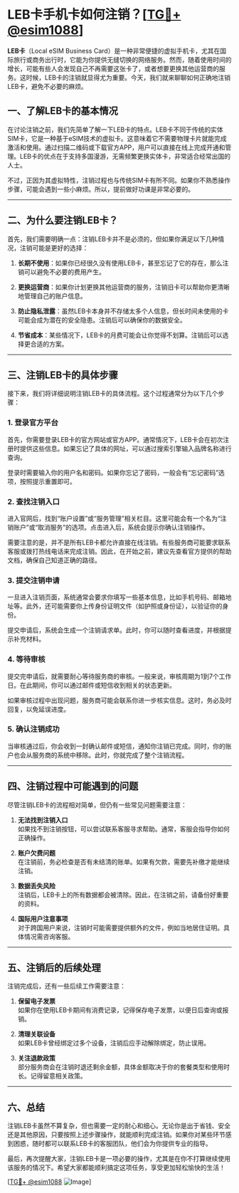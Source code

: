# LEB卡手机卡如何注销？[[TG💪+ @esim1088](https://t.me/s/esim1088)]

**LEB卡**（Local eSIM Business Card）是一种非常便捷的虚拟手机卡，尤其在国际旅行或商务出行时，它能为你提供无缝切换的网络服务。然而，随着使用时间的增长，可能有些人会发现自己不再需要这张卡了，或者想要更换其他运营商的服务。这时候，LEB卡的注销就显得尤为重要。今天，我们就来聊聊如何正确地注销LEB卡，避免不必要的麻烦。

## 一、了解LEB卡的基本情况

在讨论注销之前，我们先简单了解一下LEB卡的特点。LEB卡不同于传统的实体SIM卡，它是一种基于eSIM技术的虚拟卡。这意味着它不需要物理卡片就能完成激活和使用。通过扫描二维码或下载官方APP，用户可以直接在线上完成开通和管理。LEB卡的优点在于支持多国漫游，无需频繁更换实体卡，非常适合经常出国的人士。

不过，正因为其虚拟特性，注销过程也与传统SIM卡有所不同。如果你不熟悉操作步骤，可能会遇到一些小麻烦。所以，提前做好功课是非常必要的。

---

## 二、为什么要注销LEB卡？

首先，我们需要明确一点：注销LEB卡并不是必须的，但如果你满足以下几种情况，注销可能是更好的选择：

1. **长期不使用**：如果你已经很久没有使用LEB卡，甚至忘记了它的存在，那么注销可以避免不必要的费用产生。
   
2. **更换运营商**：如果你计划更换其他运营商的服务，注销旧卡可以帮助你更清晰地管理自己的账户信息。

3. **防止隐私泄露**：虽然LEB卡本身并不存储太多个人信息，但长时间未使用的卡可能会成为潜在的安全隐患。注销后可以确保你的数据安全。

4. **节省成本**：某些情况下，LEB卡的月费可能会让你觉得不划算。注销后可以选择更合适的方案。

---

## 三、注销LEB卡的具体步骤

接下来，我们将详细说明注销LEB卡的具体流程。这个过程通常分为以下几个步骤：

### 1. 登录官方平台

首先，你需要登录LEB卡的官方网站或官方APP。通常情况下，LEB卡会在初次注册时提供这些信息。如果忘记了具体的网址，可以通过搜索引擎输入品牌名称进行查询。

登录时需要输入你的用户名和密码。如果你忘记了密码，一般会有“忘记密码”选项，按照提示重置即可。

### 2. 查找注销入口

进入官网后，找到“账户设置”或“服务管理”相关栏目。这里可能会有一个名为“注销账户”或“取消服务”的选项。点击进入后，系统会提示你确认注销操作。

需要注意的是，并不是所有LEB卡都允许直接在线注销。有些服务商可能要求联系客服或拨打热线电话来完成注销。因此，在开始之前，建议先查看官方提供的帮助文档，确保自己知道正确的路径。

### 3. 提交注销申请

一旦进入注销页面，系统通常会要求你填写一些基本信息，比如手机号码、邮箱地址等。此外，还可能需要你上传身份证明文件（如护照或身份证），以验证你的身份。

提交申请后，系统会生成一个注销请求单。此时，你可以随时查看进度，并根据提示补充材料。

### 4. 等待审核

提交完申请后，就需要耐心等待服务商的审核。一般来说，审核周期为1到7个工作日。在此期间，你可以通过邮件或短信收到相关的状态更新。

如果审核过程中出现问题，服务商可能会联系你进一步核实信息。这时，务必及时回复，以免延误进度。

### 5. 确认注销成功

当审核通过后，你会收到一封确认邮件或短信，通知你注销已完成。同时，你的账户也会从服务商的系统中移除。此时，你就完成了整个注销流程。

---

## 四、注销过程中可能遇到的问题

尽管注销LEB卡的流程相对简单，但仍有一些常见问题需要注意：

1. **无法找到注销入口**  
   如果找不到注销按钮，可以尝试联系客服寻求帮助。通常，客服会指导你如何正确操作。

2. **账户欠费问题**  
   在注销前，务必检查是否有未结清的账单。如果有欠款，需要先补缴才能继续注销。

3. **数据丢失风险**  
   注销后，LEB卡上的所有数据都会被清除。因此，在注销之前，请备份好重要的资料。

4. **国际用户注意事项**  
   对于跨国用户来说，注销时可能需要提供额外的文件，例如当地居住证明。具体情况需咨询客服。

---

## 五、注销后的后续处理

注销完成后，还有一些后续工作需要注意：

1. **保留电子发票**  
   如果你在使用LEB卡期间有消费记录，记得保存电子发票，以便日后查询或报销。

2. **清理关联设备**  
   如果LEB卡曾经绑定过多个设备，注销后应手动解除绑定，防止误用。

3. **关注退款政策**  
   部分服务商会在注销时退还剩余金额，具体金额取决于你的套餐类型和使用时长。记得留意相关政策。

---

## 六、总结

注销LEB卡虽然不算复杂，但也需要一定的耐心和细心。无论你是出于省钱、安全还是其他原因，只要按照上述步骤操作，就能顺利完成注销。如果你对某些环节感到困惑，随时都可以联系LEB卡的客服团队，他们会为你提供专业的指导。

最后，再次提醒大家，注销LEB卡是一项必要的操作，尤其是在你不打算继续使用该服务的情况下。希望大家都能顺利搞定这项任务，享受更加轻松愉快的生活！

[[TG💪+ @esim1088](https://t.me/s/esim1088) ![Image](https://i.postimg.cc/4NQfJmqS/Snipaste-2025-05-13-00-14-12.png)]
